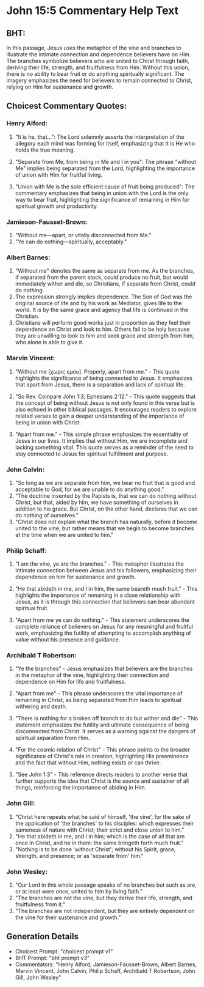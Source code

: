 # John 15:5 Commentary Help Text

## BHT:
In this passage, Jesus uses the metaphor of the vine and branches to illustrate the intimate connection and dependence believers have on Him. The branches symbolize believers who are united to Christ through faith, deriving their life, strength, and fruitfulness from Him. Without this union, there is no ability to bear fruit or do anything spiritually significant. The imagery emphasizes the need for believers to remain connected to Christ, relying on Him for sustenance and growth.

## Choicest Commentary Quotes:
### Henry Alford:
1. "It is he, that...": The Lord solemnly asserts the interpretation of the allegory each mind was forming for itself, emphasizing that it is He who holds the true meaning. 

2. "Separate from Me, from being in Me and I in you": The phrase "without Me" implies being separated from the Lord, highlighting the importance of union with Him for fruitful living.

3. "Union with Me is the sole efficient cause of fruit being produced": The commentary emphasizes that being in union with the Lord is the only way to bear fruit, highlighting the significance of remaining in Him for spiritual growth and productivity.

### Jamieson-Fausset-Brown:
1. "Without me—apart, or vitally disconnected from Me."
2. "Ye can do nothing—spiritually, acceptably."

### Albert Barnes:
1. "Without me" denotes the same as separate from me. As the branches, if separated from the parent stock, could produce no fruit, but would immediately wither and die, so Christians, if separate from Christ, could do nothing.
2. The expression strongly implies dependence. The Son of God was the original source of life and by his work as Mediator, gives life to the world. It is by the same grace and agency that life is continued in the Christian.
3. Christians will perform good works just in proportion as they feel their dependence on Christ and look to him. Others fail to be holy because they are unwilling to look to him and seek grace and strength from him, who alone is able to give it.

### Marvin Vincent:
1. "Without me [χωρις εμου]. Properly, apart from me." - This quote highlights the significance of being connected to Jesus. It emphasizes that apart from Jesus, there is a separation and lack of spiritual life.

2. "So Rev. Compare John 1:3; Ephesians 2:12." - This quote suggests that the concept of being without Jesus is not only found in this verse but is also echoed in other biblical passages. It encourages readers to explore related verses to gain a deeper understanding of the importance of being in union with Christ.

3. "Apart from me." - This simple phrase emphasizes the essentiality of Jesus in our lives. It implies that without Him, we are incomplete and lacking something vital. This quote serves as a reminder of the need to stay connected to Jesus for spiritual fulfillment and purpose.

### John Calvin:
1. "So long as we are separate from him, we bear no fruit that is good and acceptable to God, for we are unable to do anything good." 
2. "The doctrine invented by the Papists is, that we can do nothing without Christ, but that, aided by him, we have something of ourselves in addition to his grace. But Christ, on the other hand, declares that we can do nothing of ourselves."
3. "Christ does not explain what the branch has naturally, before it become united to the vine, but rather means that we begin to become branches at the time when we are united to him."

### Philip Schaff:
1. "I am the vine, ye are the branches." - This metaphor illustrates the intimate connection between Jesus and his followers, emphasizing their dependence on him for sustenance and growth.

2. "He that abideth in me, and I in him, the same beareth much fruit." - This highlights the importance of remaining in a close relationship with Jesus, as it is through this connection that believers can bear abundant spiritual fruit.

3. "Apart from me ye can do nothing." - This statement underscores the complete reliance of believers on Jesus for any meaningful and fruitful work, emphasizing the futility of attempting to accomplish anything of value without his presence and guidance.

### Archibald T Robertson:
1. "Ye the branches" - Jesus emphasizes that believers are the branches in the metaphor of the vine, highlighting their connection and dependence on Him for life and fruitfulness.

2. "Apart from me" - This phrase underscores the vital importance of remaining in Christ, as being separated from Him leads to spiritual withering and death.

3. "There is nothing for a broken off branch to do but wither and die" - This statement emphasizes the futility and ultimate consequence of being disconnected from Christ. It serves as a warning against the dangers of spiritual separation from Him.

4. "For the cosmic relation of Christ" - This phrase points to the broader significance of Christ's role in creation, highlighting His preeminence and the fact that without Him, nothing exists or can thrive.

5. "See John 1:3" - This reference directs readers to another verse that further supports the idea that Christ is the source and sustainer of all things, reinforcing the importance of abiding in Him.

### John Gill:
1. "Christ here repeats what he said of himself, 'the vine', for the sake of the application of 'the branches' to his disciples: which expresses their sameness of nature with Christ; their strict and close union to him."
2. "He that abideth in me, and I in him; which is the case of all that are once in Christ, and he in them: the same bringeth forth much fruit."
3. "Nothing is to be done 'without Christ'; without his Spirit, grace, strength, and presence; or as 'separate from' him."

### John Wesley:
1. "Our Lord in this whole passage speaks of no branches but such as are, or at least were once, united to him by living faith."
2. "The branches are not the vine, but they derive their life, strength, and fruitfulness from it."
3. "The branches are not independent, but they are entirely dependent on the vine for their sustenance and growth."


## Generation Details
- Choicest Prompt: "choicest prompt v1"
- BHT Prompt: "bht prompt v3"
- Commentators: "Henry Alford, Jamieson-Fausset-Brown, Albert Barnes, Marvin Vincent, John Calvin, Philip Schaff, Archibald T Robertson, John Gill, John Wesley"
